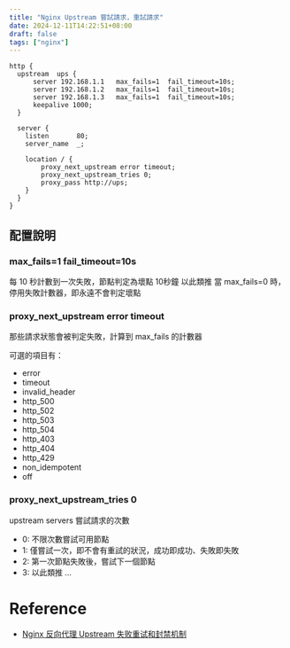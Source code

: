 ```yaml
---
title: "Nginx Upstream 嘗試請求，重試請求"
date: 2024-12-11T14:22:51+08:00
draft: false
tags: ["nginx"]
---
```


```
http {
  upstream  ups {
      server 192.168.1.1   max_fails=1  fail_timeout=10s;
      server 192.168.1.2   max_fails=1  fail_timeout=10s;
      server 192.168.1.3   max_fails=1  fail_timeout=10s;
      keepalive 1000;
  }

  server {
    listen       80;
    server_name  _;

    location / {
        proxy_next_upstream error timeout;
        proxy_next_upstream_tries 0;
        proxy_pass http://ups; 
    }
  }
}
```

## 配置說明

### max_fails=1 fail_timeout=10s
每 10 秒計數到一次失敗，節點判定為壞點 10秒鐘
以此類推
當 max_fails=0 時，停用失敗計數器，即永遠不會判定壞點

### proxy_next_upstream error timeout
那些請求狀態會被判定失敗，計算到 max_fails 的計數器

可選的項目有：
* error
* timeout
* invalid_header
* http_500
* http_502
* http_503
* http_504
* http_403
* http_404
* http_429
* non_idempotent
* off

### proxy_next_upstream_tries 0
upstream servers 嘗試請求的次數
* 0: 不限次數嘗試可用節點
* 1: 僅嘗試一次，即不會有重試的狀況，成功即成功、失敗即失敗
* 2: 第一次節點失敗後，嘗試下一個節點
* 3: 以此類推 ...


# Reference
* [Nginx 反向代理 Upstream 失败重试和封禁机制](https://www.rectcircle.cn/posts/nginx-upstream-failed-retry-ban/)
